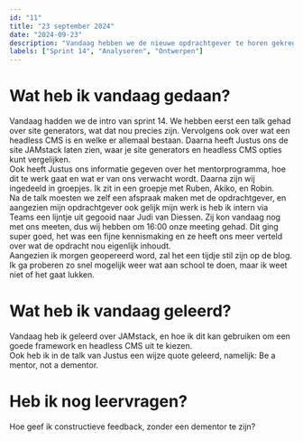 ```yaml
---
id: "11"
title: "23 september 2024"
date: "2024-09-23"
description: "Vandaag hebben we de nieuwe opdrachtgever te horen gekregen en een korte briefing gehad."
labels: ["Sprint 14", "Analyseren", "Ontwerpen"]
---
```


# Wat heb ik vandaag gedaan?

Vandaag hadden we de intro van sprint 14. We hebben eerst een talk gehad over site generators, wat dat nou precies zijn. Vervolgens ook over wat een headless CMS is en welke er allemaal bestaan. Daarna heeft Justus ons de site JAMstack laten zien, waar je site generators en headless CMS opties kunt vergelijken. <br>
Ook heeft Justus ons informatie gegeven over het mentorprogramma, hoe dit te werk gaat en wat er van ons verwacht wordt. Daarna zijn wij ingedeeld in groepjes. Ik zit in een groepje met Ruben, Akiko, en Robin. 
<br>
Na de talk moesten we zelf een afspraak maken met de opdrachtgever, en aangezien mijn opdrachtgever ook gelijk mijn werk is heb ik intern via Teams een lijntje uit gegooid naar Judi van Diessen. Zij kon vandaag nog met ons meeten, dus wij hebben om 16:00 onze meeting gehad. Dit ging super goed, het was een fijne kennismaking en ze heeft ons meer verteld over wat de opdracht nou eigenlijk inhoudt. 
<br>
Aangezien ik morgen geopereerd word, zal het een tijdje stil zijn op de blog. Ik ga proberen zo snel mogelijk weer wat aan school te doen, maar ik weet niet of het gaat lukken.

# Wat heb ik vandaag geleerd?

Vandaag heb ik geleerd over JAMstack, en hoe ik dit kan gebruiken om een goede framework en headless CMS uit te kiezen.
<br>
Ook heb ik in de talk van Justus een wijze quote geleerd, namelijk: Be a mentor, not a dementor.


# Heb ik nog leervragen?

Hoe geef ik constructieve feedback, zonder een dementor te zijn? 








